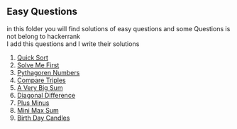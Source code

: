 ## Easy Questions
in this folder you will find solutions of easy questions and some Questions is not belong to hackerrank   
I add this questions and I write their solutions

1. [Quick Sort](https://github.com/vahapgencdal/hackerrank/tree/master/easy/quick_sort)
2. [Solve Me First](https://github.com/vahapgencdal/hackerrank/tree/master/easy/solve_me_first)
3. [Pythagoren Numbers](https://github.com/vahapgencdal/hackerrank/tree/master/easy/pythagorean_numbers)
4. [Compare Triples](https://github.com/vahapgencdal/hackerrank/tree/master/easy/compare_triplets)
5. [A Very Big Sum](https://github.com/vahapgencdal/hackerrank/tree/master/easy/a_very_big_sum)
6. [Diagonal Difference](https://github.com/vahapgencdal/hackerrank/tree/master/easy/diagonal_difference)
7. [Plus Minus](https://github.com/vahapgencdal/hackerrank/tree/master/easy/plus_minus)
8. [Mini Max Sum](https://github.com/vahapgencdal/hackerrank/tree/master/easy/mini_max_sum)
9. [Birth Day Candles](https://github.com/vahapgencdal/hackerrank/tree/master/easy/birthday_cake_candles)

